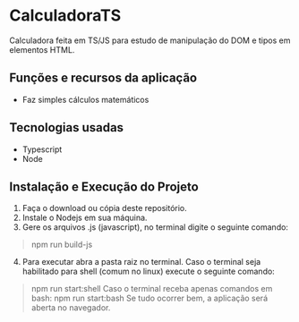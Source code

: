 # CalculadoraTS

Calculadora feita em TS/JS para estudo de manipulação do DOM e tipos em elementos HTML.

## Funções e recursos da aplicação
* Faz simples cálculos matemáticos

## Tecnologias usadas
* Typescript
* Node

## Instalação e Execução do Projeto
1. Faça o download ou cópia deste repositório.
2. Instale o Nodejs em sua máquina.
3. Gere os arquivos .js (javascript), no terminal digite o seguinte comando:
> npm run build-js
4. Para executar abra a pasta raiz no terminal. Caso o terminal seja habilitado para shell (comum no linux) execute o seguinte comando:
> npm run start:shell
Caso o terminal receba apenas comandos em bash:
> npm run start:bash
Se tudo ocorrer bem, a aplicação será aberta no navegador.



